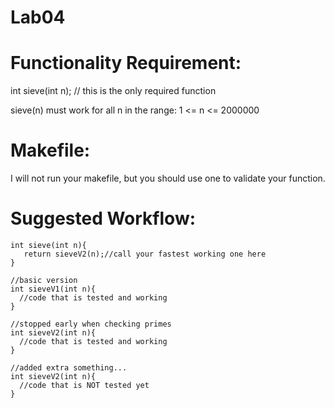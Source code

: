 # Lab04

# Functionality Requirement:

int sieve(int n); // this is the only required function 

sieve(n) must work for all n in the range: 1 <= n <= 2000000

# Makefile:

I will not run your makefile, but you should use one to validate your function.

# Suggested Workflow:

```
int sieve(int n){
   return sieveV2(n);//call your fastest working one here
}

//basic version
int sieveV1(int n){
  //code that is tested and working
}

//stopped early when checking primes
int sieveV2(int n){
  //code that is tested and working
}

//added extra something...
int sieveV2(int n){
  //code that is NOT tested yet
}
```
